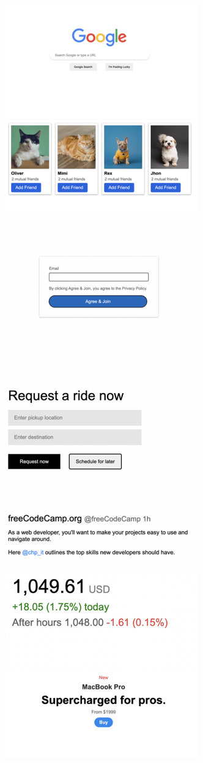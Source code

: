 <br>
<img src="Post-100/google.png">

<img src="Post-100/facebook.png">
<img src="Post-100/login.png">
<img src="Post-100/uber.png" width="380px">

<img src="Post-100/post.png">
<img src="Post-100/stock.png">

<img src="Post-100/macbook.png">

